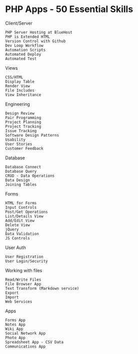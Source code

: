# PHP Apps - 50 Essential Skills

Client/Server

    PHP Server Hosting at BlueHost
    PHP is Extended HTML
    Version Control with Github
    Dev Loop Workflow
    Automation Scripts
    Automated Deploy
    Automated Test

Views

    CSS/HTML
    Display Table
    Render View
    File Includes
    View Inheritance

Engineering

    Design Review
    Pair Programming
    Project Planning
    Project Tracking
    Issue Tracking
    Software Design Patterns
    Usability
    User Stories
    Customer Feedback

Database

    Database Connect
    Database Query
    CRUD - Data Operations
    Data Design
    Joining Tables

Forms

    HTML for Forms
    Input Controls
    Post/Get Operations
    List/Details View
    Add/Edit View
    Delete View
    jQuery
    Data Validation
    JS Controls

User Auth

    User Registration
    User Login/Security

Working with files

    Read/Write Files
    File Browser App
    Text Transform (Markdown service)
    Export
    Import
    Web Services

Apps

    Forms App
    Notes App
    Wiki App
    Social Network App
    Photo App
    Spreadsheet App - CSV Data
    Communications App

